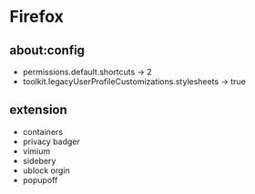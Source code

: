 
# Firefox

## about:config
- permissions.default.shortcuts -> 2
- toolkit.legacyUserProfileCustomizations.stylesheets -> true

## extension
- containers
- privacy badger
- vimium
- sidebery
- ublock orgin
- popupoff
